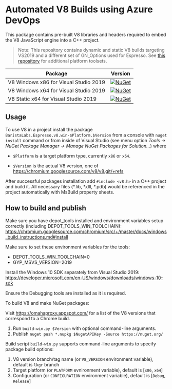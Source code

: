 # Automated V8 Builds using Azure DevOps

This package contains pre-built V8 libraries and headers required to embed the V8 JavaScript engine into a C++ project.

> Note: This repository contains dynamic and static V8 builds targeting VS2019 and a different set of GN_Options used for Espresso. See [this repository](https://github.com/pmed/v8-nuget) for additional platform toolsets.

| Package                     | Version
|-----------------------------|----------------------------------------------------------------------------------------------------------------------|
|V8 Windows x86 for Visual Studio 2019|[![NuGet](https://img.shields.io/nuget/v/BaristaLabs.Espresso.v8.win-x86.svg)](https://www.nuget.org/packages/BaristaLabs.Espresso.v8.win-x86/)|
|V8 Windows x64 for Visual Studio 2019|[![NuGet](https://img.shields.io/nuget/v/BaristaLabs.Espresso.v8.win-x64.svg)](https://www.nuget.org/packages/BaristaLabs.Espresso.v8.win-x64/)|
|V8 Static x64 for Visual Studio 2019|[![NuGet](https://img.shields.io/nuget/v/BaristaLabs.Espresso.v8-static.win-x64.svg)](https://www.nuget.org/packages/BaristaLabs.Espresso.v8-static.win-x64/)|

## Usage

To use V8 in a project install the package `BaristaLabs.Espresso.v8.win-$Platform.$Version`
from a console with `nuget install` command or from inside of Visual Studio
(see menu option *Tools -> NuGet Package Manager -> Manage NuGet Packages for Solution...*)
where

  * `$Platform` is a target platform type, currently `x86` or `x64`.

  * `$Version` is the actual V8 version, one of https://chromium.googlesource.com/v8/v8.git/+refs

After successful packages installation add `#include <v8.h>` in a C++  project
and build it. All necessary files (*.lib, *.dll, *.pdb) would be referenced
in the project automatically with MsBuild property sheets.

## How to build and publish

Make sure you have depot_tools installed and environment variables setup correctly (including DEPOT_TOOLS_WIN_TOOLCHAIN):
https://chromium.googlesource.com/chromium/src/+/master/docs/windows_build_instructions.md#install

   Make sure to set these environment variables for the tools:
   * DEPOT_TOOLS_WIN_TOOLCHAIN=0
   * GYP_MSVS_VERSION=2019

Install the Windows 10 SDK separately from Visual Studio 2019:
https://developer.microsoft.com/en-US/windows/downloads/windows-10-sdk
   
   Ensure the Debugging tools are installed as it is required.

To build V8 and make NuGet packages:

Visit https://omahaproxy.appspot.com/ for a list of the V8 versions that correspond to a Chrome build. 

  1. Run `build-win.py $Version` with optional command-line arguments.
  2. Publish ```nuget push *.nupkg $NugetAPIKey -Source https://nuget.org/```
  
Build script `build-win.py` supports command-line arguments to specify package build options:

  1. V8 version branch/tag name (or `V8_VERSION` environment variable), default is `lkgr` branch
  2. Target platform (or `PLATFORM` evnironment variable), default is [`x86`, `x64`]
  3. Configuration (or `CONFIGURATION` environment variable), default is [`Debug`, `Release`]
